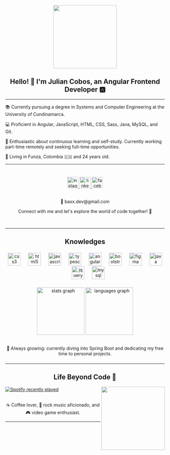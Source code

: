 <div align="center">
  <img height="200" src="https://cdn3.iconfinder.com/data/icons/digital-and-internet-marketing-3-3/130/133-512.png"  />
</div>

### 

<h2 align="center">Hello! 👋 I'm Julian Cobos, an Angular Frontend Developer 🅰️</h2>

---

<p>📚 Currently pursuing a degree in Systems and Computer Engineering at the University of Cundinamarca.</p>
<p>💻 Proficient in Angular, JavaScript, HTML, CSS, Sass, Java, MySQL, and Git.</p>
<p>🚀 Enthusiastic about continuous learning and self-study. Currently working part-time remotely and seeking full-time opportunities.</p>

<p>📍 Living in Funza, Colombia 🇨🇴 and 24 years old.</p>

---

###
<br>
<div align="center">
  <a href="https://www.instagram.com/baxx11_/" target="_blank">
    <img src="https://img.shields.io/static/v1?message=Instagram&logo=instagram&label=&color=E4405F&logoColor=white&labelColor=&style=for-the-badge" height="35" alt="instagram logo"  />
  </a>
  <a href="https://www.linkedin.com/in/juliancobos-baxx/" target="_blank">
    <img src="https://img.shields.io/static/v1?message=LinkedIn&logo=linkedin&label=&color=0077B5&logoColor=white&labelColor=&style=for-the-badge" height="35" alt="linkedin logo"  />
  </a>
  <a href="https://www.facebook.com/Baxx.11.99" target="_blank">
    <img src="https://img.shields.io/static/v1?message=Facebook&logo=facebook&label=&color=1877F2&logoColor=white&labelColor=&style=for-the-badge" height="35" alt="facebook logo"  />
  </a>
</div>
</br>

<p align="center">📧 baxx.dev@gmail.com</p>

<p align="center">Connect with me and let's explore the world of code together! 🚀</p>


<br clear="both">

---
<h2 align="center">Knowledges</h2>


###

<div align="center">
  <img src="https://cdn.jsdelivr.net/gh/devicons/devicon/icons/css3/css3-original.svg" height="40" alt="css3 logo"  />
  <img width="16" />
  <img src="https://cdn.jsdelivr.net/gh/devicons/devicon/icons/html5/html5-original.svg" height="40" alt="html5 logo"  />
  <img width="16" />
  <img src="https://cdn.jsdelivr.net/gh/devicons/devicon/icons/javascript/javascript-original.svg" height="40" alt="javascript logo"  />
  <img width="16" />
  <img src="https://cdn.jsdelivr.net/gh/devicons/devicon/icons/typescript/typescript-original.svg" height="40" alt="typescript logo"  />
  <img width="16" />
  <img src="https://cdn.jsdelivr.net/gh/devicons/devicon/icons/angularjs/angularjs-original.svg" height="40" alt="angularjs logo"  />
  <img width="16" />
  <img src="https://cdn.jsdelivr.net/gh/devicons/devicon/icons/bootstrap/bootstrap-original.svg" height="40" alt="bootstrap logo"  />
  <img width="16" />
  <img src="https://cdn.jsdelivr.net/gh/devicons/devicon/icons/figma/figma-original.svg" height="40" alt="figma logo"  />
  <img width="16" />
  <img src="https://cdn.jsdelivr.net/gh/devicons/devicon/icons/java/java-original.svg" height="40" alt="java logo"  />
  <img width="16" />
  <img src="https://cdn.jsdelivr.net/gh/devicons/devicon/icons/jquery/jquery-original.svg" height="40" alt="jquery logo"  />
  <img width="16" />
  <img src="https://cdn.jsdelivr.net/gh/devicons/devicon/icons/mysql/mysql-original.svg" height="40" alt="mysql logo"  />
</div>

###

<div align="center">
  <img src="https://github-readme-stats.vercel.app/api?username=baxx1199&hide_title=false&hide_rank=false&show_icons=true&include_all_commits=true&count_private=true&disable_animations=false&theme=dracula&locale=en&hide_border=false" height="150" alt="stats graph"  />
  <img src="https://github-readme-stats.vercel.app/api/top-langs?username=baxx1199&locale=en&hide_title=false&layout=compact&card_width=320&langs_count=5&theme=dracula&hide_border=false" height="150" alt="languages graph"  />
</div>

<br>

<p align="center">🌱 Always growing: currently diving into Spring Boot and dedicating my free time to personal projects.</p>


### 
---
<h2 align="center">Life Beyond Code 🌟</h2>

<img height="200"  align="right" src="https://media.giphy.com/media/v1.Y2lkPTc5MGI3NjExd29pc216bngxOWwwNTJja2pqZWVhNGhxbWdycTk2dzh1Zm9jMm1mYSZlcD12MV9pbnRlcm5hbF9naWZfYnlfaWQmY3Q9Zw/RbDKaczqWovIugyJmW/giphy.gif" />
<div align="left">
  <a href="https://open.spotify.com/user/31teltnmrth4azqptz5xg53btabm">
    <img src="https://spotify-recently-played-readme.vercel.app/api?user=31teltnmrth4azqptz5xg53btabm&count=5&unique=false" alt="Spotify recently played" />
  </a>

</div>
<br>
<p align="center">☕ Coffee lover, 🎸 rock music aficionado, and 🎮 video game enthusiast.</p>

---

###

<!--
**baxx1199/baxx1199** is a ✨ _special_ ✨ repository because its `README.md` (this file) appears on your GitHub profile.

Here are some ideas to get you started:

- 🔭 I’m currently working on ...
- 🌱 I’m currently learning ...
- 👯 I’m looking to collaborate on ...
- 🤔 I’m looking for help with ...
- 💬 Ask me about ...
- 📫 How to reach me: ...
- 😄 Pronouns: ...
- ⚡ Fun fact: ...
-->
